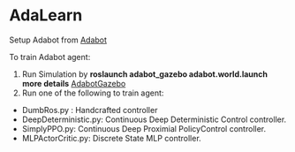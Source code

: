 # AdaLearn
Setup Adabot from [Adabot](https://github.com/anthonyjclark/adabot)

To train Adabot agent:
1. Run Simulation by  **roslaunch adabot_gazebo adabot.world.launch more details** [AdabotGazebo](https://github.com/anthonyjclark/adabot/wiki/adabot-gazebo-Package)
2. Run one of the following to train agent:
- DumbRos.py : Handcrafted controller
- DeepDeterministic.py: Continuous Deep Deterministic Control controller. 
- SimplyPPO.py: Continuous Deep Proximial PolicyControl controller. 
- MLPActorCritic.py: Discrete State MLP controller.
